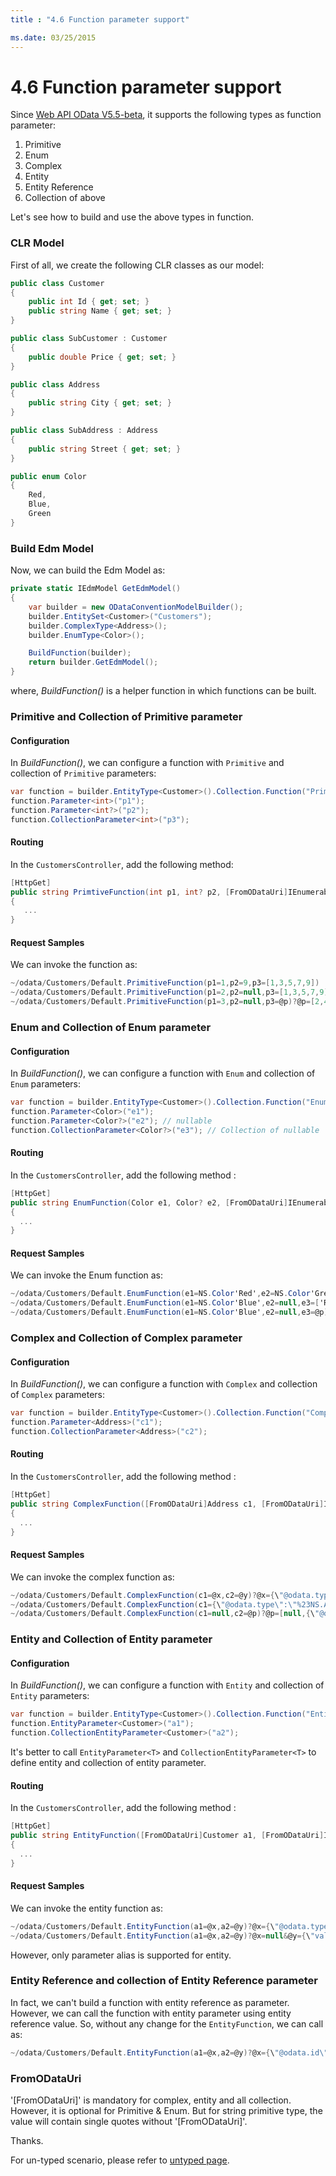 ```yaml
---
title : "4.6 Function parameter support"

ms.date: 03/25/2015
---
```

# 4.6 Function parameter support

Since [Web API OData V5.5-beta](https://www.nuget.org/packages/Microsoft.AspNet.OData/5.5.0-beta), it supports the following types as function parameter:

1. Primitive
2. Enum
3. Complex
4. Entity
5. Entity Reference
6. Collection of above

Let's see how to build and use the above types in function.

### CLR Model

First of all, we create the following CLR classes as our model:

```C#
public class Customer
{
    public int Id { get; set; }
    public string Name { get; set; }
}

public class SubCustomer : Customer
{
    public double Price { get; set; }
}

public class Address
{
    public string City { get; set; }
}

public class SubAddress : Address
{
    public string Street { get; set; }
}

public enum Color
{
    Red,
    Blue,
    Green
}
```


### Build Edm Model

Now, we can build the Edm Model as:
```C#
private static IEdmModel GetEdmModel()
{
    var builder = new ODataConventionModelBuilder();
    builder.EntitySet<Customer>("Customers");
    builder.ComplexType<Address>();
    builder.EnumType<Color>();

    BuildFunction(builder);
    return builder.GetEdmModel();
}
```

where, *BuildFunction()* is a helper function in which functions can be built.

### Primitive and Collection of Primitive parameter

#### Configuration
In *BuildFunction()*, we can configure a function with `Primitive` and collection of `Primitive` parameters:
```C#
var function = builder.EntityType<Customer>().Collection.Function("PrimtiveFunction").Returns<string>();
function.Parameter<int>("p1");
function.Parameter<int?>("p2");
function.CollectionParameter<int>("p3");
```

#### Routing
In the `CustomersController`, add the following method:
```C#
[HttpGet]
public string PrimtiveFunction(int p1, int? p2, [FromODataUri]IEnumerable<int> p3)
{
   ...
}
```

#### Request Samples
We can invoke the function as:
```C#
~/odata/Customers/Default.PrimitiveFunction(p1=1,p2=9,p3=[1,3,5,7,9])
~/odata/Customers/Default.PrimitiveFunction(p1=2,p2=null,p3=[1,3,5,7,9])
~/odata/Customers/Default.PrimitiveFunction(p1=3,p2=null,p3=@p)?@p=[2,4,6,8]
```

### Enum and Collection of Enum parameter

#### Configuration
In *BuildFunction()*, we can configure a function with `Enum` and collection of `Enum` parameters:
```C#
var function = builder.EntityType<Customer>().Collection.Function("EnumFunction").Returns<string>();
function.Parameter<Color>("e1");
function.Parameter<Color?>("e2"); // nullable
function.CollectionParameter<Color?>("e3"); // Collection of nullable
```

#### Routing
In the `CustomersController`, add the following method :
```C#
[HttpGet]
public string EnumFunction(Color e1, Color? e2, [FromODataUri]IEnumerable<Color?> e3)
{
  ...
}
```

#### Request Samples
We can invoke the Enum function as:
```C#
~/odata/Customers/Default.EnumFunction(e1=NS.Color'Red',e2=NS.Color'Green',e3=['Red', null, 'Blue'])
~/odata/Customers/Default.EnumFunction(e1=NS.Color'Blue',e2=null,e3=['Red', null, 'Blue'])
~/odata/Customers/Default.EnumFunction(e1=NS.Color'Blue',e2=null,e3=@p)?@p=['Red', null, 'Blue']
```

### Complex and Collection of Complex parameter

#### Configuration
In *BuildFunction()*, we can configure a function with `Complex` and collection of `Complex` parameters:
```C#
var function = builder.EntityType<Customer>().Collection.Function("ComplexFunction").Returns<string>();
function.Parameter<Address>("c1");
function.CollectionParameter<Address>("c2");
```

#### Routing
In the `CustomersController`, add the following method :
```C#
[HttpGet]
public string ComplexFunction([FromODataUri]Address c1, [FromODataUri]IEnumerable<Address> c2)
{
  ...
}
```

#### Request Samples
We can invoke the complex function as:
```C#
~/odata/Customers/Default.ComplexFunction(c1=@x,c2=@y)?@x={\"@odata.type\":\"%23NS.Address\",\"City\":\"Redmond\"}&@y=[{\"@odata.type\":\"%23NS.Address\",\"City\":\"Redmond\"},{\"@odata.type\":\"%23NS.SubAddress\",\"City\":\"Shanghai\", \"Street\":\"Zi Xing Rd\"}]
~/odata/Customers/Default.ComplexFunction(c1={\"@odata.type\":\"%23NS.Address\",\"City\":\"Redmond\"},c2=[{\"@odata.type\":\"%23NS.Address\",\"City\":\"Redmond\"},{\"@odata.type\":\"%23NS.SubAddress\",\"City\":\"Shanghai\", \"Street\":\"Zi Xing Rd\"}])
~/odata/Customers/Default.ComplexFunction(c1=null,c2=@p)?@p=[null,{\"@odata.type\":\"%23NS.SubAddress\",\"City\":\"Shanghai\", \"Street\":\"Zi Xing Rd\"}]
```

### Entity and Collection of Entity parameter

#### Configuration
In *BuildFunction()*, we can configure a function with `Entity` and collection of `Entity` parameters:
```C#
var function = builder.EntityType<Customer>().Collection.Function("EntityFunction").Returns<string>();
function.EntityParameter<Customer>("a1");
function.CollectionEntityParameter<Customer>("a2"); 
```
It's better to call `EntityParameter<T>` and `CollectionEntityParameter<T>` to define entity and collection of entity parameter.

#### Routing
In the `CustomersController`, add the following method :
```C#
[HttpGet]
public string EntityFunction([FromODataUri]Customer a1, [FromODataUri]IEnumerable<Customer> a2)
{
  ...
}
```

#### Request Samples
We can invoke the entity function as:
```C#
~/odata/Customers/Default.EntityFunction(a1=@x,a2=@y)?@x={\"@odata.type\":\"%23NS.Customer\",\"Id\":1,\"Name\":\"John\"}&@y={\"value\":[{\"@odata.type\":\"%23NS.Customer\",\"Id\":2, \"Name\":\"Mike\"},{\"@odata.type\":\"%23NS.SubCustomer\",\"Id\":3,\"Name\":\"Tony\", \"Price\":9.9}]}
~/odata/Customers/Default.EntityFunction(a1=@x,a2=@y)?@x=null&@y={\"value\":[]}
```
However, only parameter alias is supported for entity.

### Entity Reference and collection of Entity Reference parameter
In fact, we can't build a function with entity reference as parameter. However, we can call the function with entity parameter using entity reference value. So, without any change for the `EntityFunction`, we can call as:
```C#
~/odata/Customers/Default.EntityFunction(a1=@x,a2=@y)?@x={\"@odata.id\":\"https://localhost/odata/Customers(2)\"}&@y={\"value\":[{\"@odata.id\":\"https://localhost/odata/Customers(2)\"},{\"@odata.id\":\"https://localhost/odata/Customers(3)\"}]}
```

### FromODataUri

'[FromODataUri]' is mandatory for complex, entity and all collection. However, it is optional for Primitive & Enum. But for string primitive type, the value will contain single quotes without '[FromODataUri]'.

Thanks.

For un-typed scenario, please refer to [untyped page](https://odata.github.io/WebApi/Function-Action-Parameter-In-Untyped-Scenario/).
